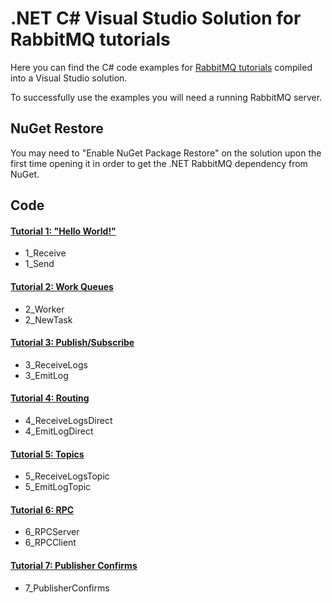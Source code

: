 # .NET C# Visual Studio Solution for RabbitMQ tutorials

Here you can find the C# code examples for [RabbitMQ
tutorials](https://www.rabbitmq.com/getstarted.html) compiled
into a Visual Studio solution.

To successfully use the examples you will need a running RabbitMQ server.

## NuGet Restore

You may need to "Enable NuGet Package Restore" on the solution upon the first
time opening it in order to get the .NET RabbitMQ dependency from NuGet.

## Code

#### [Tutorial 1: "Hello World!"](https://www.rabbitmq.com/tutorial-one-dotnet.html)

- 1_Receive
- 1_Send

#### [Tutorial 2: Work Queues](https://www.rabbitmq.com/tutorial-two-dotnet.html)

- 2_Worker
- 2_NewTask

#### [Tutorial 3: Publish/Subscribe](https://www.rabbitmq.com/tutorial-three-dotnet.html)

- 3_ReceiveLogs
- 3_EmitLog

#### [Tutorial 4: Routing](https://www.rabbitmq.com/tutorial-four-dotnet.html)

- 4_ReceiveLogsDirect
- 4_EmitLogDirect

#### [Tutorial 5: Topics](https://www.rabbitmq.com/tutorial-five-dotnet.html)

- 5_ReceiveLogsTopic
- 5_EmitLogTopic

#### [Tutorial 6: RPC](https://www.rabbitmq.com/tutorial-six-dotnet.html)

- 6_RPCServer
- 6_RPCClient

#### [Tutorial 7: Publisher Confirms](https://www.rabbitmq.com/tutorials/tutorial-seven-dotnet.html)

- 7_PublisherConfirms
